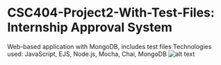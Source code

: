 # CSC404-Project2-With-Test-Files: Internship Approval System
Web-based application with MongoDB, includes test files
Technologies used: JavaScript, EJS, Node.js, Mocha, Chai, MongoDB
![alt text](https://i.imgur.com/nwlcEw6.png)
